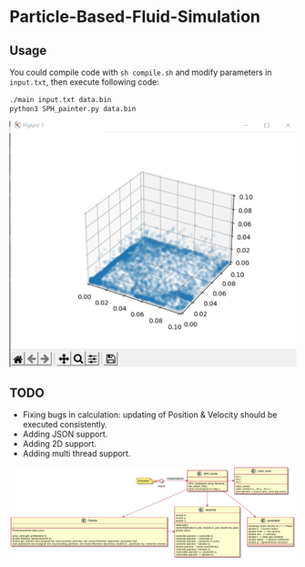 # Particle-Based-Fluid-Simulation

## Usage

You could compile code with `sh compile.sh` and modify parameters in `input.txt`, then execute following code:

```
./main input.txt data.bin
python3 SPH_painter.py data.bin
```

![Simulation of 5000 particles](simulation_result.png "simulation")


## TODO
- Fixing bugs in calculation: updating of Position & Velocity should be executed consistently.
- Adding JSON support.
- Adding 2D support.
- Adding multi thread support.

![Frame](Frame.png "Frame")

